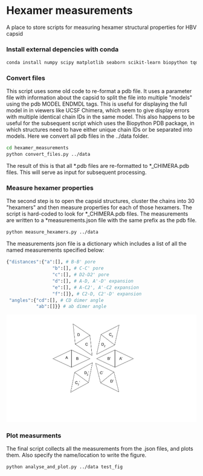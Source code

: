 # Hexamer measurements
A place to store scripts for measuring hexamer structural properties for HBV capsid


### Install external depencies with conda
```bash
conda install numpy scipy matplotlib seaborn scikit-learn biopython tqdm
```

### Convert files
This script uses some old code to re-format a pdb file. It uses a parameter file with information about the capsid to split the file into multiple "models" using the pdb MODEL ENDMDL tags. This is useful for displaying the full model in in viewers like UCSF Chimera, which seem to give display errors with multiple identical chain IDs in the same model. This also happens to be useful for the subsequent script which uses the Biopython PDB package, in which structures need to have either unique chain IDs or be separated into models. Here we convert all pdb files in the ../data folder.
```bash
cd hexamer_measurements
python convert_files.py ../data
```

The result of this is that all *.pdb files are re-formatted to *_CHIMERA.pdb files. This will serve as input for subsequent processing.

### Measure hexamer properties
The second step is to open the capsid structures, cluster the chains into 30 "hexamers" and then measure properties for each of those hexamers. The script is hard-coded to look for *_CHIMERA.pdb files. The measurements are written to a *measurements.json file with the same prefix as the pdb file. 
```bash
python measure_hexamers.py ../data
```

The measurements json file is a dictionary which includes a list of all the named measurements specified below:
```python
{"distances":{"a":[], # B-B' pore
                 "b":[], # C-C' pore
                 "c":[], # D2-D2' pore
                 "d":[], # A-D, A'-D' expansion
                 "e":[], # A-C2', A'-C2 expansion
                 "f":[]}, # C2-D, C2'-D' expansion
 "angles":{"cd":[], # CD dimer angle
           "ab":[]}} # ab dimer angle
 ```

![alt text](https://github.com/cschlick/Hexamer_measurements/blob/e0705ed558d9f63ae154127a2d5109a915dff32a/HexamerDiagram.jpg)



### Plot measurments
The final script collects all the measurements from the .json files, and plots them. Also specify the name/location to write the figure.
```bash
python analyse_and_plot.py ../data test_fig
```



